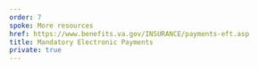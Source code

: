 ```yaml
---
order: 7
spoke: More resources
href: https://www.benefits.va.gov/INSURANCE/payments-eft.asp
title: Mandatory Electronic Payments
private: true
---
```

